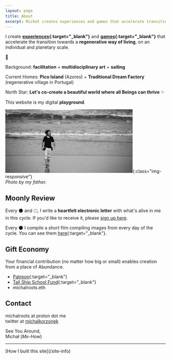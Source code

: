 ```yaml
---
layout: page
title: About
excerpt: Michał creates experiences and games that accelerate transition towards a regenerative way of living.
---
```


I create **[experiences](/experiences){:target="_blank"}** and **[games](/games){:target="_blank"}** that accelerate the transition towards a **regenerative way of living**, on an individual and planetary scale.

🔆

Background: **facilitation** + **multidisciplinary art** + **sailing**

Current Homes: **Pico Island** (Azores) + **Traditional Dream Factory** (regenerative village in Portugal)

North Star: **Let's co-create a beautiful world where all Beings can thrive** ✨

This website is my digital **playground**.

![Michal Waves](/assets/michal-waves.jpg){:class="img-responsive"}<br>
*Photo by my father.*

## Moonly Review 

Every 🌑 and 🌕, I write a **heartfelt electronic letter** with what's alive in me in this cycle. If you'd like to receive it, please <a href="https://michalkorzonek.substack.com" target="_blank">sign up here</a>. 

Every 🌑 I compile a short film compiling images from every day of the cycle. You can see them [here](/moonly-video){:target="_blank"}. 

## Gift Economy
Your financial contribution (no matter how big or small) enables creation from a place of Abundance. 

- [Patreon](https://www.patreon.com/michalkorzonek){:target="_blank"}
- [Tall Ship School Fund](https://www.buymeacoffee.com/michalkorzonek/w/10563){:target="_blank"}
- michalroots.eth

## Contact

michalroots at proton dot me<br>
twitter at <a href="https://twitter.com/michalkorzonek" target="_blank"> michalkorzonek</a>

<p></p>

See You Around,<br>
Michał (*Me-How*)

<hr>
[How I built this site](/site-info)
